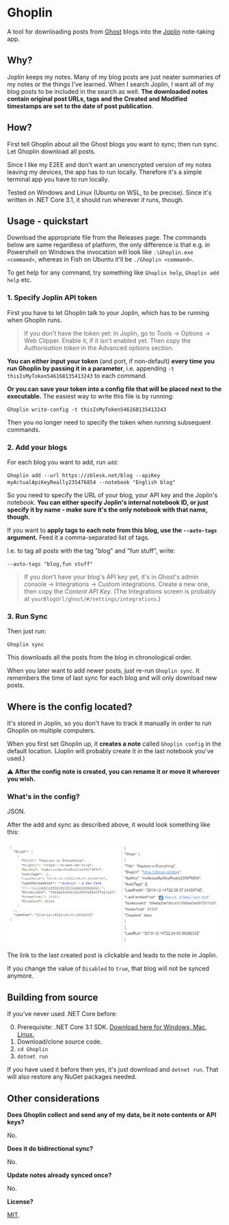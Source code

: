 # Ghoplin
A tool for downloading posts from [Ghost](https://ghost.org/) blogs into the [Joplin](https://joplinapp.org/) note-taking app.

## Why? 

Joplin keeps my notes. Many of my blog posts are just neater summaries of my notes or the things I've learned. When I search Joplin, I want all of my blog posts to be included in the search as well. **The downloaded notes contain original post URLs, tags and the Created and Modified timestamps are set to the date of post publication**.  

## How? 

First tell Ghoplin about all the Ghost blogs you want to sync; then run sync. Let Ghoplin download all posts. 

Since I like my E2EE and don't want an unencrypted version of my notes leaving my devices, the app has to run locally. Therefore it's a simple terminal app you have to run locally. 

Tested on Windows and Linux (Ubuntu on WSL, to be precise). Since it's written in .NET Core 3.1, it should run wherever _it_ runs, though. 



## Usage - quickstart

Download the appropriate file from the Releases page. The commands below are same regardless of platform, the only difference is that e.g. in Powershell on Windows the invocation will look like `.\Ghoplin.exe <command>`, whereas in Fish on Ubuntu it'll be `./Ghoplin <command>`. 

To get help for any command, try something like `Ghoplin help`, `Ghoplin add help` etc.

### 1. Specify Joplin API token

First you have to let Ghoplin talk to your Joplin, which has to be running when Ghoplin runs.  

> If you don't have the token yet: In Joplin, go to Tools -> Options -> Web Clipper. Enable it, if it isn't enabled yet. Then copy the *Authorisation token* in the Advanced options section.

**You can either input your token** (and port, if non-default) **every time you run Ghoplin by passing it in a parameter**, i.e. appending `-t thisIsMyToken546168135413243` to each command. 

**Or you can save your token into a config file that will be placed next to the executable.** The easiest way to write this file is by running:

```
Ghoplin write-config -t thisIsMyToken546168135413243
```

Then you no longer need to specify the token when running subsequent commands.

### 2. Add your blogs

For each blog you want to add, run `add`: 

```
Ghoplin add --url https://zblesk.net/blog --apiKey myActualApiKeyReally235476854 --notebook "English blog"
```

So you need to specify the URL of your blog, your API key and the Joplin's notebook. **You can either specify Joplin's internal notebook ID, or just specify it by  name - make sure it's the only notebook with that name, though.**

If you want to **apply tags to each note from this blog, use the `--auto-tags` argument.** Feed it a comma-separated list of tags. 

I.e. to tag all posts with the tag "blog" and "fun stuff", write:

```
--auto-tags "blog,fun stuff"
```

> If you don't have your blog's API key yet,  it's in Ghost's admin console -> Integrations -> Custom integrations. Create a new one,  then copy the  *Content API Key*.  (The Integrations screen is probably at `yourBlogUrl/ghost/#/settings/integrations`.)



### 3. Run Sync

Then just run:

```
Ghoplin sync
```

This downloads all the posts from the blog in chronological order. 

When you later want to add newer posts, just re-run `Ghoplin sync`. It remembers the time of last sync for each blog and will only download new posts. 



## Where is the config located?

It's stored in Joplin, so you don't have to track it manually in order to run Ghoplin on multiple computers. 

When you first set Ghoplin up, it **creates a note** called `Ghoplin config` in the default location. (Joplin will probably create it in the last notebook you've used.) 

⚠ **After the config note is created, you can rename it or move it  wherever you wish.**

### What's in the config?

JSON. 

After the add and sync as described above, it would look something like this:

![Config screenshot](config-screen.png)

The link to the last created post is clickable and leads to the note in Joplin.

If you change the value of `Disabled` to `true`, that blog will not be synced anymore.



## Building from source

If you've never used .NET Core before: 

0. Prerequisite: .NET Core 3.1 SDK. [Download here for Windows, Mac, Linux.](https://dotnet.microsoft.com/download)
1. Download/clone source code.
2. `cd Ghoplin`
3. `dotnet run`

If you have used it before then yes, it's just download and `dotnet run`. That will also restore any NuGet packages needed.



## Other considerations

**Does Ghoplin collect and send any of my data, be it note contents or API keys?**

No. 

**Does it do bidirectional sync?**

No. 

**Update notes already synced once?** 

No.

**License?**

[MIT](https://github.com/zblesk/Ghoplin/blob/master/LICENSE).
